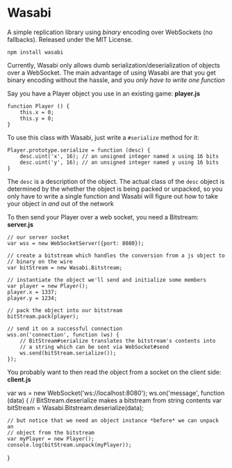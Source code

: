 # Wasabi

A simple replication library using *binary* encoding over WebSockets (no
fallbacks). Released under the MIT License.

	npm install wasabi

Currently, Wasabi only allows dumb serialization/deserialization of objects over
a WebSocket. The main advantage of using Wasabi are that you get binary encoding
without the hassle, and you *only have to write one function*

Say you have a Player object you use in an existing game:
**player.js**

	function Player () {
		this.x = 0;
		this.y = 0;
	}

To use this class with Wasabi, just write a `#serialize` method for it:

	Player.prototype.serialize = function (desc) {
		desc.uint('x', 16); // an unsigned integer named x using 16 bits
		desc.uint('y', 16); // an unsigned integer named y using 16 bits
	}

The `desc` is a description of the object. The actual class of the `desc`
object is determined by the whether the object is being packed or unpacked, so
you only have to write a single function and Wasabi will figure out how to take
your object in *and* out of the network

To then send your Player over a web socket, you need a Bitstream:
**server.js**

	// our server socket
	var wss = new WebSocketServer({port: 8080});

	// create a bitstream which handles the conversion from a js object to
	// binary on the wire
	var bitStream = new Wasabi.Bitstream;

	// instantiate the object we'll send and initialize some members
	var player = new Player();
	player.x = 1337;
	player.y = 1234;

	// pack the object into our bitstream
	bitStream.pack(player);

	// send it on a successful connection
	wss.on('connection', function (ws) {
		// BitStream#serialize translates the bitstream's contents into
		// a string which can be sent via WebSocket#send
		ws.send(bitStream.serialize());
	});

You probably want to then read the object from a socket on the client side:
**client.js**

var ws = new WebSocket('ws://localhost:8080');
ws.on('message', function (data) {
	// BitStream.deserialize makes a bitstream from string contents
	var bitStream = Wasabi.Bitstream.deserialize(data);

	// but notice that we need an object instance *before* we can unpack an
	// object from the bitstream
	var myPlayer = new Player();
	console.log(bitStream.unpack(myPlayer));
}
